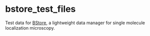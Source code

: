 # bstore_test_files
Test data for [BStore](https://github.com/kmdouglass/bstore), a lightweight data manager for single molecule localization microscopy.
